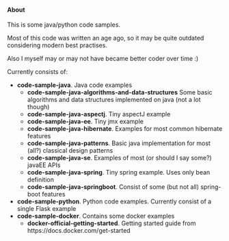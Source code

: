 <h4> About </h4>
<p> This is some java/python code samples. </p>
<p> Most of this code was written an age ago, so it may be quite outdated considering modern best practises. </p>
<p> Also I myself may or may not have became better coder over time :) </p>

<p> Currently consists of: </p>
<ul>
    <li>
        <b>code-sample-java</b>. Java code examples
        <ul>
            <li> <b> code-sample-java-algorithms-and-data-structures</b> 
            Some basic algorithms and data structures implemented on java (not a lot though)</li>
            <li> <b> code-sample-java-aspectj</b>. Tiny aspectJ example</li>
            <li> <b> code-sample-java-ee</b>. Tiny jmx example </li>
            <li> <b> code-sample-java-hibernate</b>. Examples for most common hibernate features</li>
            <li> <b> code-sample-java-patterns</b>. Basic java implementation for most (all?) classical design patterns</li>
            <li> <b> code-sample-java-se</b>. Examples of most (or should I say some?) javaEE APIs </li>
            <li> <b> code-sample-java-spring</b>. Tiny spring example. Uses only bean definition</li>
            <li> <b> code-sample-java-springboot</b>. Consist of some (but not all) spring-boot features</li>
         </ul>
    </li>
    <li><b>code-sample-python</b>. Python code examples. Currently consist of a single Flask example </li>
    <li><b>code-sample-docker</b>. Contains some docker examples
        <ul>
            <li><b>docker-official-getting-started</b>. Getting started guide from https://docs.docker.com/get-started</li>
        </ul>
    </li>
</ul>